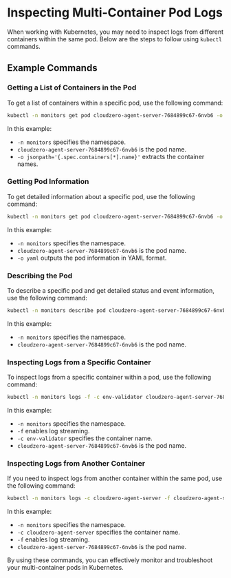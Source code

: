 
# Inspecting Multi-Container Pod Logs

When working with Kubernetes, you may need to inspect logs from different containers within the same pod. Below are the steps to follow using `kubectl` commands.

## Example Commands

### Getting a List of Containers in the Pod

To get a list of containers within a specific pod, use the following command:

```sh
kubectl -n monitors get pod cloudzero-agent-server-7684899c67-6nvb6 -o jsonpath='{.spec.containers[*].name}'
```

In this example:
- `-n monitors` specifies the namespace.
- `cloudzero-agent-server-7684899c67-6nvb6` is the pod name.
- `-o jsonpath='{.spec.containers[*].name}'` extracts the container names.

### Getting Pod Information

To get detailed information about a specific pod, use the following command:

```sh
kubectl -n monitors get pod cloudzero-agent-server-7684899c67-6nvb6 -o yaml
```

In this example:
- `-n monitors` specifies the namespace.
- `cloudzero-agent-server-7684899c67-6nvb6` is the pod name.
- `-o yaml` outputs the pod information in YAML format.

### Describing the Pod

To describe a specific pod and get detailed status and event information, use the following command:

```sh
kubectl -n monitors describe pod cloudzero-agent-server-7684899c67-6nvb6
```

In this example:
- `-n monitors` specifies the namespace.
- `cloudzero-agent-server-7684899c67-6nvb6` is the pod name.

### Inspecting Logs from a Specific Container

To inspect logs from a specific container within a pod, use the following command:

```sh
kubectl -n monitors logs -f -c env-validator cloudzero-agent-server-7684899c67-6nvb6
```

In this example:
- `-n monitors` specifies the namespace.
- `-f` enables log streaming.
- `-c env-validator` specifies the container name.
- `cloudzero-agent-server-7684899c67-6nvb6` is the pod name.

### Inspecting Logs from Another Container

If you need to inspect logs from another container within the same pod, use the following command:

```sh
kubectl -n monitors logs -c cloudzero-agent-server -f cloudzero-agent-server-7684899c67-6nvb6
```

In this example:
- `-n monitors` specifies the namespace.
- `-c cloudzero-agent-server` specifies the container name.
- `-f` enables log streaming.
- `cloudzero-agent-server-7684899c67-6nvb6` is the pod name.

By using these commands, you can effectively monitor and troubleshoot your multi-container pods in Kubernetes.